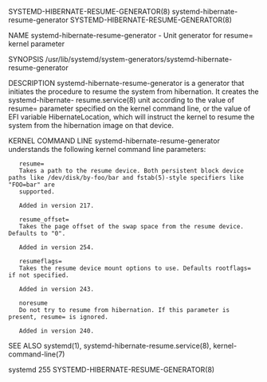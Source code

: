 SYSTEMD-HIBERNATE-RESUME-GENERATOR(8)			      systemd-hibernate-resume-generator			 SYSTEMD-HIBERNATE-RESUME-GENERATOR(8)

NAME
       systemd-hibernate-resume-generator - Unit generator for resume= kernel parameter

SYNOPSIS
       /usr/lib/systemd/system-generators/systemd-hibernate-resume-generator

DESCRIPTION
       systemd-hibernate-resume-generator is a generator that initiates the procedure to resume the system from hibernation. It creates the systemd-hibernate-
       resume.service(8) unit according to the value of resume= parameter specified on the kernel command line, or the value of EFI variable
       HibernateLocation, which will instruct the kernel to resume the system from the hibernation image on that device.

KERNEL COMMAND LINE
       systemd-hibernate-resume-generator understands the following kernel command line parameters:

       resume=
	   Takes a path to the resume device. Both persistent block device paths like /dev/disk/by-foo/bar and fstab(5)-style specifiers like "FOO=bar" are
	   supported.

	   Added in version 217.

       resume_offset=
	   Takes the page offset of the swap space from the resume device. Defaults to "0".

	   Added in version 254.

       resumeflags=
	   Takes the resume device mount options to use. Defaults rootflags= if not specified.

	   Added in version 243.

       noresume
	   Do not try to resume from hibernation. If this parameter is present, resume= is ignored.

	   Added in version 240.

SEE ALSO
       systemd(1), systemd-hibernate-resume.service(8), kernel-command-line(7)

systemd 255														 SYSTEMD-HIBERNATE-RESUME-GENERATOR(8)
